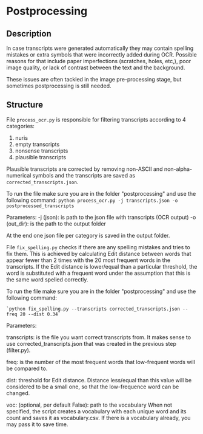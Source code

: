 # Postprocessing

## Description

In case transcripts were generated automatically they may contain spelling mistakes or extra symbols that were
incorrectly added during OCR. Possible reasons for that include paper imperfections (scratches, holes, etc,), 
poor image quality, or lack of contrast between the text and the background.

These issues are often tackled in the image pre-processing stage, but sometimes postprocessing is still needed.



## Structure
File `process_ocr.py` is responsible for filtering transcripts according to 4 categories:

1. nuris
2. empty transcripts
3. nonsense transcripts
4. plausible transcripts

Plausible transcripts are corrected by removing non-ASCII and non-alpha-numerical symbols
and the transcripts are saved as `corrected_transcripts.json`.


To run the file make sure you are in the folder "postprocessing" and use the following command:
    `python process_ocr.py -j transcripts.json -o postprocessed_transcripts`
 
 Parameters:
 -j (json): is path to the json file  with transcripts (OCR output)
 -o (out_dir): is  the path to the output folder
 
At the end one json file per category is saved in the output folder.


File `fix_spelling.py` checks if there are any spelling mistakes and tries to fix them.
This is achieved by calculating Edit distance between words that appear fewer than 2 times with the 20 most frequent
words in the transcripts.
If the Edit distance is lower/equal than a particular threshold, the word is substituted with a frequent word under
the assumption that this is the same word spelled correctly.


To run the file make sure you are in the folder "postprocessing" and use the following command:

    `python fix_spelling.py --transcripts corrected_transcripts.json --freq 20 --dist 0.34`


Parameters:

transcripts: is the file you want correct transcripts from. It makes sense to use
corrected_transcripts.json that was created in the previous step (filter.py).

freq: is the number of the most frequent words that low-frequent words will be compared to.

dist: threshold for Edit distance. Distance less/equal than this value will be considered to be a small one,
so that the low-frequence word can be changed.

voc: (optional, per default False): path to the vocabulary
When not specified, the script creates a vocabulary with each unique word and its count 
and saves it as vocabulary.csv. If there is a vocabulary already, you may pass it to save time. 